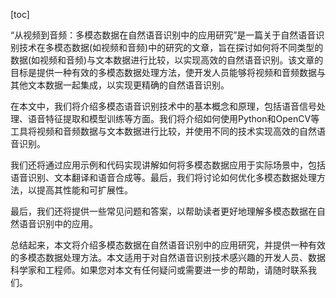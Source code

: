 
[toc]                    
                
                
“从视频到音频：多模态数据在自然语音识别中的应用研究”是一篇关于自然语音识别技术在多模态数据(如视频和音频)中的研究的文章，旨在探讨如何将不同类型的数据(如视频和音频)与文本数据进行比较，以实现高效的自然语音识别。该文章的目标是提供一种有效的多模态数据处理方法，使开发人员能够将视频和音频数据与其他文本数据一起集成，以实现更精确的自然语音识别。

在本文中，我们将介绍多模态语音识别技术中的基本概念和原理，包括语音信号处理、语音特征提取和模型训练等方面。我们将介绍如何使用Python和OpenCV等工具将视频和音频数据与文本数据进行比较，并使用不同的技术实现高效的自然语音识别。

我们还将通过应用示例和代码实现讲解如何将多模态数据应用于实际场景中，包括语音识别、文本翻译和语音合成等。最后，我们将讨论如何优化多模态数据处理方法，以提高其性能和可扩展性。

最后，我们还将提供一些常见问题和答案，以帮助读者更好地理解多模态数据在自然语音识别中的应用。

总结起来，本文将介绍多模态数据在自然语音识别中的应用研究，并提供一种有效的多模态数据处理方法。本文适用于对自然语音识别技术感兴趣的开发人员、数据科学家和工程师。如果您对本文有任何疑问或需要进一步的帮助，请随时联系我们。

